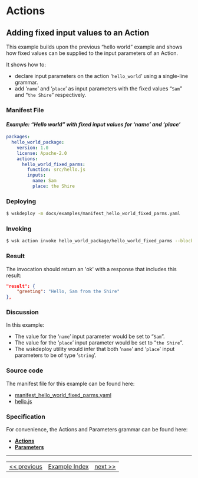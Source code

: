 <!--
#
# Licensed to the Apache Software Foundation (ASF) under one or more contributor
# license agreements.  See the NOTICE file distributed with this work for additional
# information regarding copyright ownership.  The ASF licenses this file to you
# under the Apache License, Version 2.0 (the # "License"); you may not use this
# file except in compliance with the License.  You may obtain a copy of the License
# at:
#
# http://www.apache.org/licenses/LICENSE-2.0
#
# Unless required by applicable law or agreed to in writing, software distributed
# under the License is distributed on an "AS IS" BASIS, WITHOUT WARRANTIES OR
# CONDITIONS OF ANY KIND, either express or implied.  See the License for the
# specific language governing permissions and limitations under the License.
#
-->

# Actions

## Adding fixed input values to an Action

This example builds upon the previous “hello world” example and shows how fixed values can be supplied to the input parameters of an Action.

It shows how to:
- declare input parameters on the action ‘```hello_world```’ using a single-line grammar.
- add ‘```name```’ and ‘```place```’ as input parameters with the fixed values “```Sam```” and “```the Shire```” respectively.

### Manifest File
#### _Example: “Hello world” with fixed input values for ‘name’ and ‘place’_
```yaml
packages:
  hello_world_package:
    version: 1.0
    license: Apache-2.0
    actions:
      hello_world_fixed_parms:
        function: src/hello.js
        inputs:
          name: Sam
          place: the Shire
```

### Deploying
```sh
$ wskdeploy -m docs/examples/manifest_hello_world_fixed_parms.yaml
```

### Invoking
```sh
$ wsk action invoke hello_world_package/hello_world_fixed_parms --blocking
```

### Result
The invocation should return an 'ok' with a response that includes this result:
```json
"result": {
    "greeting": "Hello, Sam from the Shire"
},
```

### Discussion

In this example:
- The value for the ‘```name```’ input parameter would be set to “```Sam```”.
- The value for the ‘```place```’ input parameter would be set to “```the Shire```”.
- The wskdeploy utility would infer that both ‘```name```’ and ‘```place```’ input parameters to be of type ‘```string```’.

### Source code
The manifest file for this example can be found here:
- [manifest_hello_world_fixed_parms.yaml](examples/manifest_hello_world_fixed_parms.yaml)
- [hello.js](examples/src/hello.js)

### Specification
For convenience, the Actions and Parameters grammar can be found here:
- **[Actions](../specification/html/spec_actions.md#actions)**
- **[Parameters](../specification/html/spec_parameters.md#parameters)**

---
<!--
 Bottom Navigation
-->
<html>
<div align="center">
<table align="center">
  <tr>
    <td><a href="wskdeploy_action_runtime.md#actions">&lt;&lt;&nbsp;previous</a></td>
    <td><a href="programming_guide.md#guided-examples">Example Index</a></td>
    <td><a href="wskdeploy_action_typed_parms.md#actions">next&nbsp;&gt;&gt;</a></td>
  </tr>
</table>
</div>
</html>
